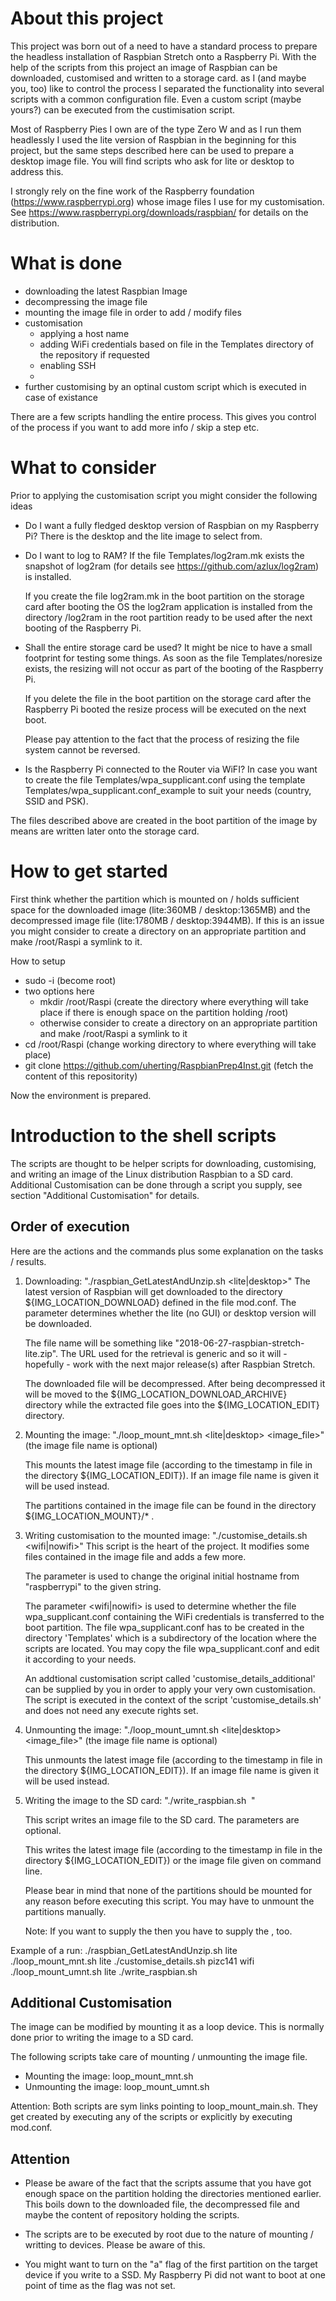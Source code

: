 About this project
==================
This project was born out of a need to have a standard process to prepare the headless installation of Raspbian Stretch onto a Raspberry Pi. With the help of the scripts from this project an image of Raspbian can be downloaded, customised and written to a storage card. as I (and maybe you, too) like to control the process I separated the functionality into several scripts with a common configuration file. Even a custom script (maybe yours?) can be executed from the custimisation script.

Most of Raspberry Pies I own are of the type Zero W and as I run them headlessly I used the lite version of Raspbian in the beginning for this project, but the same steps described here can be used to prepare a desktop image file. You will find scripts who ask for lite or desktop to address this.
 
I strongly rely on the fine work of the Raspberry foundation (https://www.raspberrypi.org) whose image files I use for my customisation. See https://www.raspberrypi.org/downloads/raspbian/ for details on the distribution.

What is done 
============
* downloading the latest Raspbian Image
* decompressing the image file
* mounting the image file in order to add / modify files
* customisation
  - applying a host name
  - adding WiFi credentials based on file in the Templates directory of the repository if requested
  - enabling SSH
  - 
* further customising by an optinal custom script which is executed in case of existance

There are a few scripts handling the entire  process. This gives you 
control of the process if you want to add more info / skip a step etc.

What to consider
================
Prior to applying the customisation script you might consider the following ideas

* Do I want a fully fledged desktop version of Raspbian on my Raspberry Pi?
  There is the desktop and the lite image to select from.

* Do I want to log to RAM? If the file Templates/log2ram.mk exists the snapshot of 
  log2ram (for details see https://github.com/azlux/log2ram) is installed. 

  If you create the file log2ram.mk in the boot partition on the storage card 
  after booting the OS the log2ram application is installed from the 
  directory /log2ram in the root partition ready to be used after the next booting
  of the Raspberry Pi.

* Shall the entire storage card be used? It might be nice to have a small 
  footprint for testing some things. As soon as the file Templates/noresize 
  exists, the resizing will not occur as part of the booting of the Raspberry Pi.

  If you delete the file in the boot partition on the storage card after 
  the Raspberry Pi booted the resize process will be executed on the next boot.

  Please pay attention to the fact that the process of resizing the file 
  system cannot be reversed.

* Is the Raspberry Pi connected to the Router via WiFI? In case you want to 
  create the file Templates/wpa_supplicant.conf using the template 
  Templates/wpa_supplicant.conf_example to suit your needs (country, 
  SSID and PSK).

The files described above are created in the boot partition of the image by 
means are written later onto the storage card. 

How to get started
==================

First think whether the partition which is mounted on / holds sufficient space for the downloaded image (lite:360MB / desktop:1365MB) and the decompressed image file (lite:1780MB / desktop:3944MB). If this is an issue you might consider to create a directory on an appropriate partition and make /root/Raspi a symlink to it.

How to setup 
* sudo -i (become root)
* two options here
  - mkdir /root/Raspi (create the directory where everything will take place if there is enough space on the partition holding /root)
  - otherwise consider to create a directory on an appropriate partition and make /root/Raspi a symlink to it
* cd /root/Raspi (change working directory to where everything will take place)
* git clone https://github.com/uherting/RaspbianPrep4Inst.git (fetch the content of this repositority)

Now the environment is prepared. 

Introduction to the shell scripts
=================================

The scripts are thought to be helper scripts for downloading, customising,
and writing an image of the Linux distribution Raspbian to a SD card.
Additional Customisation can be done through a script you supply, see 
section "Additional Customisation" for details.

Order of execution
------------------
Here are the actions and the commands plus some explanation on the tasks / results.

1) Downloading: "./raspbian_GetLatestAndUnzip.sh <lite|desktop>"
   The latest version of Raspbian will get downloaded to the directory 
   ${IMG_LOCATION_DOWNLOAD} defined in the file mod.conf. The parameter 
   determines whether the lite (no GUI) or desktop version will be downloaded.

   The file name will be something like "2018-06-27-raspbian-stretch-lite.zip".
   The URL used for the retrieval is generic and so it will - hopefully - work
   with the next major release(s) after Raspbian Stretch.

   The downloaded file will be decompressed. After being decompressed it 
   will be moved to the ${IMG_LOCATION_DOWNLOAD_ARCHIVE} directory while 
   the extracted file goes into the ${IMG_LOCATION_EDIT} directory.

2) Mounting the image: "./loop_mount_mnt.sh <lite|desktop> <image_file>" 
   (the image file name is optional)

   This mounts the latest image file (according to the timestamp in file
   in the directory ${IMG_LOCATION_EDIT}). If an image file name is given
   it will be used instead.
   
   The partitions contained in the image file can be found in the directory 
   ${IMG_LOCATION_MOUNT}/* .

3) Writing customisation to the mounted image: "./customise_details.sh <hostname> <wifi|nowifi>"
   This script is the heart of the project. It modifies some files 
   contained in the image file and adds a few more. 

   The parameter <hostname> is used to change the original initial 
   hostname from "raspberrypi" to the given string.

   The parameter <wifi|nowifi> is used to determine whether the file 
   wpa_supplicant.conf containing the WiFi credentials is transferred 
   to the boot partition. The file wpa_supplicant.conf has to be created
   in the directory 'Templates' which is a subdirectory of the location 
   where the scripts are located. You may copy the file 
   wpa_supplicant.conf and edit it according to your needs.

   An addtional customisation script called 'customise_details_additional' 
   can be supplied by you in order to apply your very own customisation.
   The script is executed in the context of the script 'customise_details.sh'
   and does not need any execute rights set.

4) Unmounting the image: "./loop_mount_umnt.sh <lite|desktop> <image_file>" 
   (the image file name is optional)

   This unmounts the latest image file (according to the timestamp in file
   in the directory ${IMG_LOCATION_EDIT}). If an image file name is given
   it will be used instead.

5) Writing the image to the SD card: "./write_raspbian.sh <image filename> <SD card device>"

   This script writes an image file to the SD card. The parameters 
   are optional.

   This writes the latest image file (according to the timestamp in file
   in the directory ${IMG_LOCATION_EDIT}) or the image file given on 
   command line.

   Please bear in mind that none of the partitions should be mounted for 
   any reason before executing this script. You may have to unmount the 
   partitions manually.

   Note: If you want to supply the <SD card device> then you have to 
   supply the <image filename>, too.

Example of a run:
 ./raspbian_GetLatestAndUnzip.sh lite
 ./loop_mount_mnt.sh lite
 ./customise_details.sh pizc141 wifi
 ./loop_mount_umnt.sh lite
 ./write_raspbian.sh 

Additional Customisation
------------------------
The image can be modified by mounting it as a loop device. This is normally
done prior to writing the image to a SD card.

The following scripts take care of mounting / unmounting the image file.
 - Mounting the image: loop_mount_mnt.sh <filenameOfRaspbianImage>
 - Unmounting the image: loop_mount_umnt.sh <filenameOfRaspbianImage>

Attention:
Both scripts are sym links pointing to loop_mount_main.sh. They get created
by executing any of the scripts or explicitly by executing mod.conf.

Attention
---------
* Please be aware of the fact that the scripts assume that you have got 
  enough space on the partition holding the directories mentioned 
  earlier. This boils down to the downloaded file, the decompressed file 
  and maybe the content of repository holding the scripts.

* The scripts are to be executed by root due to the nature of mounting / 
  writting to devices. Please be aware of this.

* You might want to turn on the "a" flag of the first partition on the 
  target device if you write to a SSD. My Raspberry Pi did not want to
  boot at one point of time as the flag was not set.

